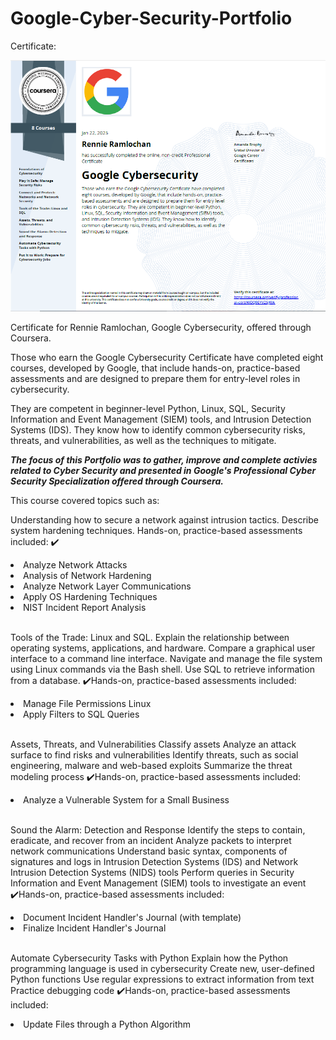 # Google-Cyber-Security-Portfolio
 
Certificate:

<img src="https://github.com/rennier/Google-Cyber-Security-Portfolio/blob/80d8d1b7f215f7af41323f0ce2ba15dc2b72fef0/Google%20Cybersecurity%20Certificate-Rennie%20Ramlochan.png" alt="View certificate for Rennie Ramlochan, Google Cybersecurity, offered through Coursera. Those who earn the Google Cybersecurity Certificate have completed eight courses, developed by Google, that include hands-on, practice-based assessments and are designed to prepare them for entry-level roles in cybersecurity. They are competent in beginner-level Python, Linux, SQL, Security Information and Event Management (SIEM) tools, and Intrusion Detection Systems (IDS). They know how to identify common cybersecurity risks, threats, and vulnerabilities, as well as the techniques to mitigate."/>

Certificate for Rennie Ramlochan, Google Cybersecurity, offered through Coursera. 

Those who earn the Google Cybersecurity Certificate have completed eight courses, developed by Google, that include hands-on, practice-based assessments and are designed to prepare them for entry-level roles in cybersecurity. 

They are competent in beginner-level Python, Linux, SQL, Security Information and Event Management (SIEM) tools, and Intrusion Detection Systems (IDS). They know how to identify common cybersecurity risks, threats, and vulnerabilities, as well as the techniques to mitigate.

***The focus of this Portfolio was to gather, improve and complete activies related to Cyber Security and presented in Google's Professional Cyber Security Specialization offered through Coursera.*** 

This course covered topics such as:

<p>Understanding how to secure a network against intrusion tactics.
Describe system hardening techniques.
  Hands-on, practice-based assessments included:  ✔️
  <li>Analyze Network Attacks</li>
  <li>Analysis of Network Hardening</li>
  <li>Analyze Network Layer Communications</li>
  <li>Apply OS Hardening Techniques</li>
  <li>NIST Incident Report Analysis</li>
  <br></p>

Tools of the Trade: Linux and SQL.
Explain the relationship between operating systems, applications, and hardware.
Compare a graphical user interface to a command line interface.
Navigate and manage the file system using Linux commands via the Bash shell.
Use SQL to retrieve information from a database.
✔️Hands-on, practice-based assessments included:  
 <li>Manage File Permissions Linux</li>
 <li>Apply Filters to SQL Queries</li>
 <br>


Assets, Threats, and Vulnerabilities
Classify assets
Analyze an attack surface to find risks and vulnerabilities
Identify threats, such as social engineering, malware and web-based exploits
Summarize the threat modeling process
✔️Hands-on, practice-based assessments included:  
  <li>Analyze a Vulnerable System for a Small Business</li>
  <br>

Sound the Alarm: Detection and Response
Identify the steps to contain, eradicate, and recover from an incident
Analyze packets to interpret network communications
Understand basic syntax, components of signatures and logs in Intrusion Detection Systems (IDS) and Network Intrusion Detection Systems (NIDS) tools
Perform queries in Security Information and Event Management (SIEM) tools to investigate an event
✔️Hands-on, practice-based assessments included:  
  <li>Document Incident Handler's Journal (with template)</li>
  <li>Finalize Incident Handler's Journal</li>
  <br>


Automate Cybersecurity Tasks with Python
Explain how the Python programming language is used in cybersecurity
Create new, user-defined Python functions
Use regular expressions to extract information from text
Practice debugging code
✔️Hands-on, practice-based assessments included:  
  <li>Update Files through a Python Algorithm</li>
  <br>

